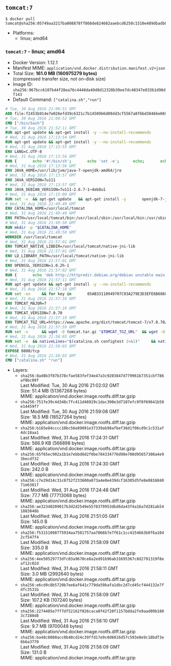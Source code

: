## `tomcat:7`

```console
$ docker pull tomcat@sha256:05749aa3217ba008878ff868de824602aaebcd6250c1510e489dbadb81ee37bd
```

-	Platforms:
	-	linux; amd64

### `tomcat:7` - linux; amd64

-	Docker Version: 1.12.1
-	Manifest MIME: `application/vnd.docker.distribution.manifest.v2+json`
-	Total Size: **161.0 MB (160975279 bytes)**  
	(compressed transfer size, not on-disk size)
-	Image ID: `sha256:967bcc6107b44f28ea76c4448da49d8d12328b39ee7dc48347e833b1d98df143`
-	Default Command: `["catalina.sh","run"]`

```dockerfile
# Tue, 30 Aug 2016 21:00:51 GMT
ADD file:f2453b914e7e026efd39c6321c7b14509b6d09dd3cf5567a8f6bd38466e06954 in / 
# Tue, 30 Aug 2016 21:00:52 GMT
CMD ["/bin/bash"]
# Tue, 30 Aug 2016 21:52:11 GMT
RUN apt-get update && apt-get install -y --no-install-recommends 		ca-certificates 		curl 		wget 	&& rm -rf /var/lib/apt/lists/*
# Wed, 31 Aug 2016 17:13:54 GMT
RUN apt-get update && apt-get install -y --no-install-recommends 		bzip2 		unzip 		xz-utils 	&& rm -rf /var/lib/apt/lists/*
# Wed, 31 Aug 2016 17:13:55 GMT
ENV LANG=C.UTF-8
# Wed, 31 Aug 2016 17:13:56 GMT
RUN { 		echo '#!/bin/sh'; 		echo 'set -e'; 		echo; 		echo 'dirname "$(dirname "$(readlink -f "$(which javac || which java)")")"'; 	} > /usr/local/bin/docker-java-home 	&& chmod +x /usr/local/bin/docker-java-home
# Wed, 31 Aug 2016 17:13:56 GMT
ENV JAVA_HOME=/usr/lib/jvm/java-7-openjdk-amd64/jre
# Wed, 31 Aug 2016 17:13:57 GMT
ENV JAVA_VERSION=7u111
# Wed, 31 Aug 2016 17:13:57 GMT
ENV JAVA_DEBIAN_VERSION=7u111-2.6.7-1~deb8u1
# Wed, 31 Aug 2016 17:15:00 GMT
RUN set -x 	&& apt-get update 	&& apt-get install -y 		openjdk-7-jre-headless="$JAVA_DEBIAN_VERSION" 	&& rm -rf /var/lib/apt/lists/* 	&& [ "$JAVA_HOME" = "$(docker-java-home)" ]
# Wed, 31 Aug 2016 21:49:49 GMT
ENV CATALINA_HOME=/usr/local/tomcat
# Wed, 31 Aug 2016 21:49:49 GMT
ENV PATH=/usr/local/tomcat/bin:/usr/local/sbin:/usr/local/bin:/usr/sbin:/usr/bin:/sbin:/bin
# Wed, 31 Aug 2016 21:49:50 GMT
RUN mkdir -p "$CATALINA_HOME"
# Wed, 31 Aug 2016 21:49:50 GMT
WORKDIR /usr/local/tomcat
# Wed, 31 Aug 2016 21:57:01 GMT
ENV TOMCAT_NATIVE_LIBDIR=/usr/local/tomcat/native-jni-lib
# Wed, 31 Aug 2016 21:57:01 GMT
ENV LD_LIBRARY_PATH=/usr/local/tomcat/native-jni-lib
# Wed, 31 Aug 2016 21:57:01 GMT
ENV OPENSSL_VERSION=1.0.2h-1
# Wed, 31 Aug 2016 21:57:02 GMT
RUN { 		echo 'deb http://httpredir.debian.org/debian unstable main'; 	} > /etc/apt/sources.list.d/unstable.list 	&& { 		echo 'Package: *'; 		echo 'Pin: release a=unstable'; 		echo 'Pin-Priority: -10'; 		echo; 		echo 'Package: openssl libssl*'; 		echo "Pin: version $OPENSSL_VERSION"; 		echo 'Pin-Priority: 990'; 	} > /etc/apt/preferences.d/unstable-openssl
# Wed, 31 Aug 2016 21:57:11 GMT
RUN apt-get update && apt-get install -y --no-install-recommends 		libapr1 		openssl="$OPENSSL_VERSION" 	&& rm -rf /var/lib/apt/lists/*
# Wed, 31 Aug 2016 21:57:18 GMT
RUN set -ex 	&& for key in 		05AB33110949707C93A279E3D3EFE6B686867BA6 		07E48665A34DCAFAE522E5E6266191C37C037D42 		47309207D818FFD8DCD3F83F1931D684307A10A5 		541FBE7D8F78B25E055DDEE13C370389288584E7 		61B832AC2F1C5A90F0F9B00A1C506407564C17A3 		713DA88BE50911535FE716F5208B0AB1D63011C7 		79F7026C690BAA50B92CD8B66A3AD3F4F22C4FED 		9BA44C2621385CB966EBA586F72C284D731FABEE 		A27677289986DB50844682F8ACB77FC2E86E29AC 		A9C5DF4D22E99998D9875A5110C01C5A2F6059E7 		DCFD35E0BF8CA7344752DE8B6FB21E8933C60243 		F3A04C595DB5B6A5F1ECA43E3B7BBB100D811BBE 		F7DA48BB64BCB84ECBA7EE6935CD23C10D498E23 	; do 		gpg --keyserver ha.pool.sks-keyservers.net --recv-keys "$key"; 	done
# Wed, 31 Aug 2016 21:57:18 GMT
ENV TOMCAT_MAJOR=7
# Wed, 31 Aug 2016 21:57:19 GMT
ENV TOMCAT_VERSION=7.0.70
# Wed, 31 Aug 2016 21:57:19 GMT
ENV TOMCAT_TGZ_URL=https://www.apache.org/dist/tomcat/tomcat-7/v7.0.70/bin/apache-tomcat-7.0.70.tar.gz
# Wed, 31 Aug 2016 21:57:59 GMT
RUN set -x 		&& wget -O tomcat.tar.gz "$TOMCAT_TGZ_URL" 	&& wget -O tomcat.tar.gz.asc "$TOMCAT_TGZ_URL.asc" 	&& gpg --batch --verify tomcat.tar.gz.asc tomcat.tar.gz 	&& tar -xvf tomcat.tar.gz --strip-components=1 	&& rm bin/*.bat 	&& rm tomcat.tar.gz* 		&& nativeBuildDir="$(mktemp -d)" 	&& tar -xvf bin/tomcat-native.tar.gz -C "$nativeBuildDir" --strip-components=1 	&& nativeBuildDeps=" 		gcc 		libapr1-dev 		libssl-dev 		make 		openjdk-${JAVA_VERSION%%[-~bu]*}-jdk=$JAVA_DEBIAN_VERSION 	" 	&& apt-get update && apt-get install -y --no-install-recommends $nativeBuildDeps && rm -rf /var/lib/apt/lists/* 	&& ( 		export CATALINA_HOME="$PWD" 		&& cd "$nativeBuildDir/native" 		&& ./configure 			--libdir="$TOMCAT_NATIVE_LIBDIR" 			--prefix="$CATALINA_HOME" 			--with-apr="$(which apr-1-config)" 			--with-java-home="$(docker-java-home)" 			--with-ssl=yes 		&& make -j$(nproc) 		&& make install 	) 	&& apt-get purge -y --auto-remove $nativeBuildDeps 	&& rm -rf "$nativeBuildDir" 	&& rm bin/tomcat-native.tar.gz
# Wed, 31 Aug 2016 21:58:03 GMT
RUN set -e 	&& nativeLines="$(catalina.sh configtest 2>&1)" 	&& nativeLines="$(echo "$nativeLines" | grep 'Apache Tomcat Native')" 	&& nativeLines="$(echo "$nativeLines" | sort -u)" 	&& if ! echo "$nativeLines" | grep 'INFO: Loaded APR based Apache Tomcat Native library' >&2; then 		echo >&2 "$nativeLines"; 		exit 1; 	fi
# Wed, 31 Aug 2016 21:58:03 GMT
EXPOSE 8080/tcp
# Wed, 31 Aug 2016 21:58:03 GMT
CMD ["catalina.sh" "run"]
```

-	Layers:
	-	`sha256:8ad8b3f87b378cfae583fef34e47a3c9203847d779961b7351cbf786af0bc09f`  
		Last Modified: Tue, 30 Aug 2016 21:02:02 GMT  
		Size: 51.4 MB (51367268 bytes)  
		MIME: application/vnd.docker.image.rootfs.diff.tar.gzip
	-	`sha256:751fe39c4d348c7fc411d46929c1dac390e3d7107efc9f8f69641b50e14459f7`  
		Last Modified: Tue, 30 Aug 2016 21:59:08 GMT  
		Size: 18.5 MB (18527264 bytes)  
		MIME: application/vnd.docker.image.rootfs.diff.tar.gzip
	-	`sha256:b165e84cccc10bc56e89091e37339ab98afbef36d1f06cd9c1c531af4dc18aa1`  
		Last Modified: Wed, 31 Aug 2016 17:24:31 GMT  
		Size: 566.9 KB (566898 bytes)  
		MIME: application/vnd.docker.image.rootfs.diff.tar.gzip
	-	`sha256:65f65ec902a1b1e7ebbd6d2f0be784334776d98e700d95657308a4e93becdf32`  
		Last Modified: Wed, 31 Aug 2016 17:24:30 GMT  
		Size: 242.0 B  
		MIME: application/vnd.docker.image.rootfs.diff.tar.gzip
	-	`sha256:c7e29d14c31c0752f233600a073a4e0e439dcf16305d5fe8e081684071e6381f`  
		Last Modified: Wed, 31 Aug 2016 17:24:48 GMT  
		Size: 77.7 MB (77713068 bytes)  
		MIME: application/vnd.docker.image.rootfs.diff.tar.gzip
	-	`sha256:ae323d0209017b3d2d2549e5578379953dbd6da43f4a16a7d281ab541883848b`  
		Last Modified: Wed, 31 Aug 2016 21:51:05 GMT  
		Size: 145.0 B  
		MIME: application/vnd.docker.image.rootfs.diff.tar.gzip
	-	`sha256:f53151098775934aa7501757aa7066b7e7f61c1cc4154663b0f6a1042cf547f4`  
		Last Modified: Wed, 31 Aug 2016 21:58:09 GMT  
		Size: 335.0 B  
		MIME: application/vnd.docker.image.rootfs.diff.tar.gzip
	-	`sha256:4ee50529773dfc03a9670ce8a2ed91b96ab31695367c8d2791319f8eaf12c02d`  
		Last Modified: Wed, 31 Aug 2016 21:58:11 GMT  
		Size: 3.0 MB (2992640 bytes)  
		MIME: application/vnd.docker.image.rootfs.diff.tar.gzip
	-	`sha256:e6cd9c8b5720b7ee6af641c779da59bafa1dbc2d7cd45cf444132e7fdfc3531b`  
		Last Modified: Wed, 31 Aug 2016 21:58:09 GMT  
		Size: 107.2 KB (107240 bytes)  
		MIME: application/vnd.docker.image.rootfs.diff.tar.gzip
	-	`sha256:2274405e7ff7df52162f026caca0f42f20f1157bdda2fe9aad09b1803c7280d8`  
		Last Modified: Wed, 31 Aug 2016 21:58:10 GMT  
		Size: 9.7 MB (9700048 bytes)  
		MIME: application/vnd.docker.image.rootfs.diff.tar.gzip
	-	`sha256:ba48c8080acc0b48cd24c39ffd17e9c0d6016d57c593e8e9c18bdf3e6b6a3770`  
		Last Modified: Wed, 31 Aug 2016 21:58:09 GMT  
		Size: 131.0 B  
		MIME: application/vnd.docker.image.rootfs.diff.tar.gzip

